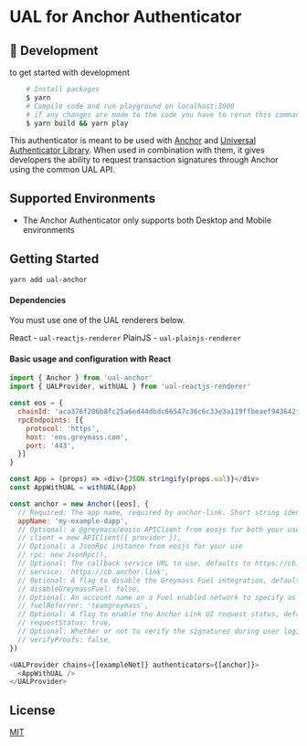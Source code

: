 # UAL for Anchor Authenticator

## 🚧 Development

to get started with development

```bash
    # Install packages
    $ yarn
    # Compile code and run playground on localhost:3000
    # if any changes are made to the code you have to rerun this command again
    $ yarn build && yarn play
```

This authenticator is meant to be used with [Anchor](https://github.com/greymass/anchor/) and [Universal Authenticator Library](https://github.com/EOSIO/universal-authenticator-library). When used in combination with them, it gives developers the ability to request transaction signatures through Anchor using the common UAL API.

## Supported Environments

-   The Anchor Authenticator only supports both Desktop and Mobile environments

## Getting Started

`yarn add ual-anchor`

#### Dependencies

You must use one of the UAL renderers below.

React - `ual-reactjs-renderer`
PlainJS - `ual-plainjs-renderer`

#### Basic usage and configuration with React

```javascript
import { Anchor } from 'ual-anchor'
import { UALProvider, withUAL } from 'ual-reactjs-renderer'

const eos = {
  chainId: 'aca376f206b8fc25a6ed44dbdc66547c36c6c33e3a119ffbeaef943642f0e906',
  rpcEndpoints: [{
    protocol: 'https',
    host: 'eos.greymass.com',
    port: '443',
  }]
}

const App = (props) => <div>{JSON.stringify(props.ual)}</div>
const AppWithUAL = withUAL(App)

const anchor = new Anchor([eos], {
  // Required: The app name, required by anchor-link. Short string identifying the app
  appName: 'my-example-dapp',
  // Optional: a @greymass/eosio APIClient from eosjs for both your use and to use internally in UAL
  // client = new APIClient({ provider }),
  // Optional: a JsonRpc instance from eosjs for your use
  // rpc: new JsonRpc(),
  // Optional: The callback service URL to use, defaults to https://cb.anchor.link
  // service: 'https://cb.anchor.link',
  // Optional: A flag to disable the Greymass Fuel integration, defaults to false (enabled)
  // disableGreymassFuel: false,
  // Optional: An account name on a Fuel enabled network to specify as the referrer for transactions
  // fuelReferrer: 'teamgreymass',
  // Optional: A flag to enable the Anchor Link UI request status, defaults to true (enabled)
  // requestStatus: true,
  // Optional: Whether or not to verify the signatures during user login, defaults to false (disabled)
  // verifyProofs: false,
})

<UALProvider chains={[exampleNet]} authenticators={[anchor]}>
  <AppWithUAL />
</UALProvider>
```

## License

[MIT](https://github.com/EOSIO/ual-anchor/blob/develop/LICENSE)
